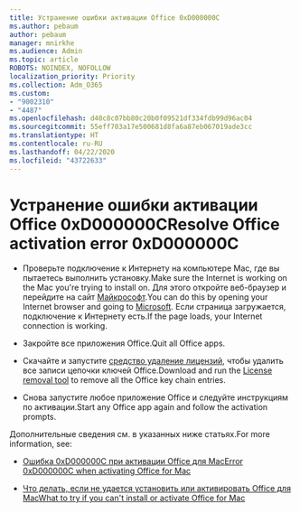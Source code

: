 ```yaml
---
title: Устранение ошибки активации Office 0xD000000C
ms.author: pebaum
author: pebaum
manager: mnirkhe
ms.audience: Admin
ms.topic: article
ROBOTS: NOINDEX, NOFOLLOW
localization_priority: Priority
ms.collection: Adm_O365
ms.custom:
- "9002310"
- "4487"
ms.openlocfilehash: d40c8c07bb80c20b0f09521df334fdb99d96ac04
ms.sourcegitcommit: 55eff703a17e500681d8fa6a87eb067019ade3cc
ms.translationtype: HT
ms.contentlocale: ru-RU
ms.lasthandoff: 04/22/2020
ms.locfileid: "43722633"
---
```

# <a name="resolve-office-activation-error-0xd000000c"></a><span data-ttu-id="c829a-102">Устранение ошибки активации Office 0xD000000C</span><span class="sxs-lookup"><span data-stu-id="c829a-102">Resolve Office activation error 0xD000000C</span></span>

- <span data-ttu-id="c829a-103">Проверьте подключение к Интернету на компьютере Mac, где вы пытаетесь выполнить установку.</span><span class="sxs-lookup"><span data-stu-id="c829a-103">Make sure the Internet is working on the Mac you're trying to install on.</span></span> <span data-ttu-id="c829a-104">Для этого откройте веб-браузер и перейдите на сайт [Майкрософт](https://www.microsoft.com).</span><span class="sxs-lookup"><span data-stu-id="c829a-104">You can do this by opening your Internet browser and going to [Microsoft](https://www.microsoft.com).</span></span> <span data-ttu-id="c829a-105">Если страница загружается, подключение к Интернету есть.</span><span class="sxs-lookup"><span data-stu-id="c829a-105">If the page loads, your Internet connection is working.</span></span>

- <span data-ttu-id="c829a-106">Закройте все приложения Office.</span><span class="sxs-lookup"><span data-stu-id="c829a-106">Quit all Office apps.</span></span>

- <span data-ttu-id="c829a-107">Скачайте и запустите [средство удаление лицензий](https://go.microsoft.com/fwlink/?linkid=849815), чтобы удалить все записи цепочки ключей Office.</span><span class="sxs-lookup"><span data-stu-id="c829a-107">Download and run the [License removal tool](https://go.microsoft.com/fwlink/?linkid=849815) to remove all the Office key chain entries.</span></span>

- <span data-ttu-id="c829a-108">Снова запустите любое приложение Office и следуйте инструкциям по активации.</span><span class="sxs-lookup"><span data-stu-id="c829a-108">Start any Office app again and follow the activation prompts.</span></span>

<span data-ttu-id="c829a-109">Дополнительные сведения см. в указанных ниже статьях.</span><span class="sxs-lookup"><span data-stu-id="c829a-109">For more information, see:</span></span>

- [<span data-ttu-id="c829a-110">Ошибка 0xD000000C при активации Office для Mac</span><span class="sxs-lookup"><span data-stu-id="c829a-110">Error 0xD000000C when activating Office for Mac</span></span>](https://support.office.com/article/error-0xd000000c-when-activating-office-for-mac-da865931-4658-4829-ba2d-8133390c6d25)

- [<span data-ttu-id="c829a-111">Что делать, если не удается установить или активировать Office для Mac</span><span class="sxs-lookup"><span data-stu-id="c829a-111">What to try if you can't install or activate Office for Mac</span></span>](https://support.office.com/article/what-to-try-if-you-can-t-install-or-activate-office-for-mac-5efba2b4-b1e6-4e5f-bf3c-6ab945d03dea)
